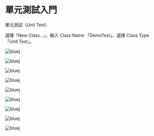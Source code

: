 # 單元測試入門

單元測試（Unit Test）

選擇「New Class...」，輸入 Class Name 「DemoTest」，選擇 Class Type 「Unit Test」。

![bluej](bluej-test-1.png)

![bluej](bluej-test-2.png)

![bluej](bluej-test-3.png)

![bluej](bluej-test-4.png)

![bluej](bluej-test-5.png)

![bluej](bluej-test-6.png)

![bluej](bluej-test-7.png)

![bluej](bluej-test-8.png)

![bluej](bluej-test-9.png)